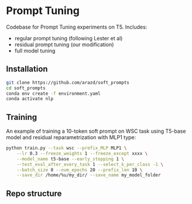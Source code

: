 # Prompt Tuning
Codebase for Prompt Tuning experiments on T5. Includes:
* regular prompt tuning (following Lester et al)
* residual prompt tuning (our modification)
* full model tuning

<!-- To create nlp virtual env., run:
conda env create -f environment.yaml -->
## Installation
```bash
git clone https://github.com/arazd/soft_prompts
cd soft_prompts
conda env create -f environment.yaml
conda activate nlp
```

## Training
An example of training a 10-token soft prompt on WSC task using T5-base model and residual reparametrization with MLP1 type:
```bash
python train.py --task wsc --prefix_MLP MLP1 \
    --lr 0.3 --freeze_weights 1 --freeze_except xxxx \
    --model_name t5-base --early_stopping 1 \
    --test_eval_after_every_task 1 --select_k_per_class -1 \
    --batch_size 8 --num_epochs 20 --prefix_len 10 \
    --save_dir /home/%u/my_dir/ --save_name my_model_folder
```

## Repo structure
